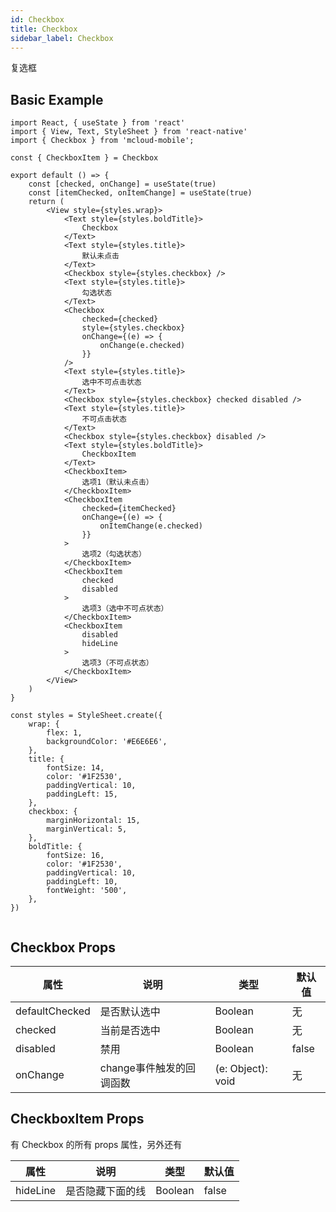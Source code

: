 ```yaml
---
id: Checkbox
title: Checkbox
sidebar_label: Checkbox
---
```


复选框

## Basic Example

```SnackPlayer name=checkbox-simple
import React, { useState } from 'react'
import { View, Text, StyleSheet } from 'react-native'
import { Checkbox } from 'mcloud-mobile';

const { CheckboxItem } = Checkbox

export default () => {
    const [checked, onChange] = useState(true)
    const [itemChecked, onItemChange] = useState(true)
    return (
        <View style={styles.wrap}>
            <Text style={styles.boldTitle}>
                Checkbox
            </Text>
            <Text style={styles.title}>
                默认未点击
            </Text>
            <Checkbox style={styles.checkbox} />
            <Text style={styles.title}>
                勾选状态
            </Text>
            <Checkbox
                checked={checked}
                style={styles.checkbox}
                onChange={(e) => {
                    onChange(e.checked)
                }}
            />
            <Text style={styles.title}>
                选中不可点击状态
            </Text>
            <Checkbox style={styles.checkbox} checked disabled />
            <Text style={styles.title}>
                不可点击状态
            </Text>
            <Checkbox style={styles.checkbox} disabled />
            <Text style={styles.boldTitle}>
                CheckboxItem
            </Text>
            <CheckboxItem>
                选项1（默认未点击）
            </CheckboxItem>
            <CheckboxItem
                checked={itemChecked}
                onChange={(e) => {
                    onItemChange(e.checked)
                }}
            >
                选项2（勾选状态）
            </CheckboxItem>
            <CheckboxItem
                checked
                disabled
            >
                选项3（选中不可点状态）
            </CheckboxItem>
            <CheckboxItem
                disabled
                hideLine
            >
                选项3（不可点状态）
            </CheckboxItem>
        </View>
    )
}

const styles = StyleSheet.create({
    wrap: {
        flex: 1,
        backgroundColor: '#E6E6E6',
    },
    title: {
        fontSize: 14,
        color: '#1F2530',
        paddingVertical: 10,
        paddingLeft: 15,
    },
    checkbox: {
        marginHorizontal: 15,
        marginVertical: 5,
    },
    boldTitle: {
        fontSize: 16,
        color: '#1F2530',
        paddingVertical: 10,
        paddingLeft: 10,
        fontWeight: '500',
    },
})


```



## Checkbox Props

属性 | 说明 | 类型 | 默认值
----|-----|------|------
| defaultChecked | 是否默认选中 | Boolean   |  无 |
| checked | 当前是否选中 | Boolean   |  无 |
| disabled | 禁用 | Boolean   |  false |
| onChange | change事件触发的回调函数 | (e: Object): void | 无 |

## CheckboxItem Props

有 Checkbox 的所有 props 属性，另外还有

属性 | 说明 | 类型 | 默认值
----|-----|------|------
| hideLine | 是否隐藏下面的线 | Boolean   |  false |

